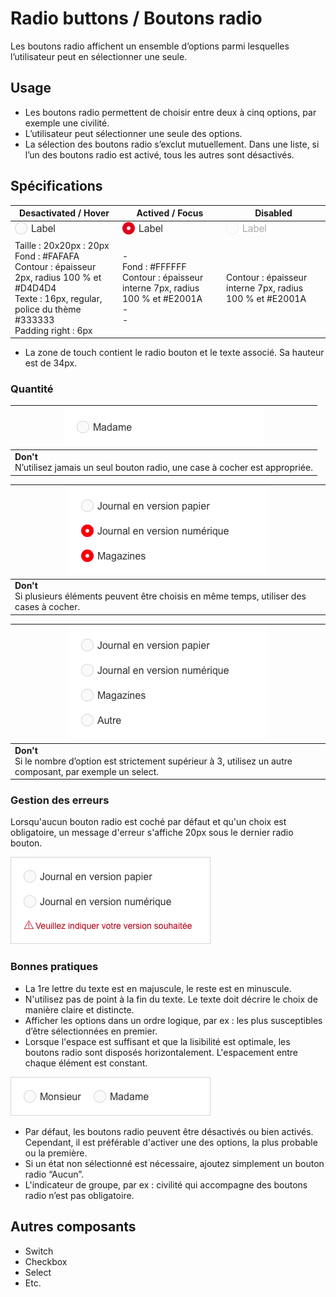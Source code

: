# Radio buttons / Boutons radio

Les boutons radio affichent un ensemble d’options parmi lesquelles l’utilisateur peut en sélectionner une seule.

## Usage

- Les boutons radio permettent de choisir entre deux à cinq options, par exemple une civilité.
- L’utilisateur peut sélectionner une seule des options.
- La sélection des boutons radio s’exclut mutuellement. Dans une liste, si l’un des boutons radio est activé, tous les autres sont désactivés.


## Spécifications

Desactivated / Hover | Actived / Focus | Disabled
------------ | ------------- | ------------- |
![button-radio__desactivated](design/button-radio__desactivated.png)|![button-radio__activated](design/button-radio__activated.png)|![button-radio__disabled](design/button-radio__disabled.png)
Taille : 20x20px : 20px <br> Fond : #FAFAFA <br> Contour : épaisseur 2px, radius 100 % et #D4D4D4 <br> Texte : 16px, regular, police du thème #333333 <br> Padding right : 6px | -  <br> Fond : #FFFFFF <br> Contour : épaisseur interne 7px, radius 100 % et #E2001A <br> - <br> - | Contour : épaisseur interne 7px, radius 100 % et #E2001A

- La zone de touch contient le radio bouton et le texte associé. Sa hauteur est de 34px.


### Quantité

<div class="do-dont">
 <div class="dont">

![button-radio__ex__dont-only-one](design/button-radio__ex__dont-only-one.png) |
------------ |
**Don't** <br/> N’utilisez jamais un seul bouton radio, une case à cocher est appropriée. |

 </div>

 <div class="dont">

![button-radio__ex__dont-multiple-activaton](design/button-radio__ex__dont-multiple-activaton.png) |
 ------------ |
 **Don't** <br/> Si plusieurs éléments peuvent être choisis en même temps, utiliser des cases à cocher. |

  </div>

  <div class="dont">

![button-radio__ex__dont-greater-than-3](design/button-radio__ex__dont-greater-than-3.png) |
  ------------ |
  **Don't** <br/> Si le nombre d’option est strictement supérieur à 3, utilisez un autre composant, par exemple un select. |

   </div>
</div>


### Gestion des erreurs

Lorsqu'aucun bouton radio est coché par défaut et qu'un choix est obligatoire, un message d'erreur s'affiche 20px sous le dernier radio bouton.


![button-radio__ex__error](design/button-radio__ex__error.png)


### Bonnes pratiques

- La 1re lettre du texte est en majuscule, le reste est en minuscule.
- N'utilisez pas de point à la fin du texte.
Le texte doit décrire le choix de manière claire et distincte.
- Afficher les options dans un ordre logique, par ex : les plus susceptibles d’être sélectionnées en premier.
- Lorsque l'espace est suffisant et que la lisibilité est optimale, les boutons radio sont disposés horizontalement. L'espacement entre chaque élément est constant.

![button-radio__ex__opposite](design/button-radio__ex__opposite.png)
- Par défaut, les boutons radio peuvent être désactivés ou bien activés. Cependant, il est préférable d'activer une des options, la plus probable ou la première.
- Si un état non sélectionné est nécessaire, ajoutez simplement un bouton radio “Aucun”.
- L'indicateur de groupe, par ex : civilité qui accompagne des boutons radio n’est pas obligatoire.

## Autres composants

- Switch
- Checkbox
- Select
- Etc.

